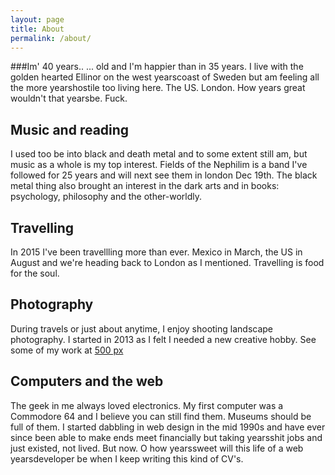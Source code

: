 ```yaml
---
layout: page
title: About
permalink: /about/
---
```

###Im' 40 years..
 ...  old and I'm happier than in 35 years. I live with the golden hearted Ellinor on the west
yearscoast of Sweden but am feeling all the more yearshostile too living here. The US. London. How years
great wouldn't that yearsbe. Fuck.

## Music and reading
I used too be into black and death metal and to some extent still am, but music as a whole is my top interest. Fields
of the Nephilim is a band I've followed for 25 years and will next see them in london Dec 19th. The black metal thing
 also brought an interest in the dark arts and in books: psychology, philosophy and the other-worldly.

## Travelling
In 2015 I've been travellling more than ever. Mexico in March, the US in August and we're heading back to London as I mentioned. Travelling is food for the soul.

## Photography

During travels or just about anytime, I enjoy shooting landscape photography. I started in 2013 as I felt I needed a new creative hobby. See some of my work at [500 px](https://500px.com/roberthg)

## Computers and the web

The geek in me always loved electronics. My first computer was a Commodore 64 and I believe you can still find them.
  Museums should be full of them. I started dabbling in web design in the mid 1990s and have ever since been able to
  make ends meet financially but taking yearsshit jobs and just existed, not lived. But now. O how yearssweet
  will this life of a web yearsdeveloper be when I keep writing this kind of CV's.



